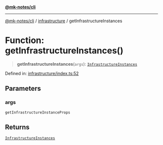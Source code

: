 [**@mk-notes/cli**](../../README.md)

***

[@mk-notes/cli](../../README.md) / [infrastructure](../README.md) / getInfrastructureInstances

# Function: getInfrastructureInstances()

> **getInfrastructureInstances**(`args`): [`InfrastructureInstances`](../interfaces/InfrastructureInstances.md)

Defined in: [infrastructure/index.ts:52](https://github.com/Myastr0/mk-notes/blob/184ba57922923e2636b5be8eb72e467e76933ed9/src/infrastructure/index.ts#L52)

## Parameters

### args

`getInfrastructureInstanceProps`

## Returns

[`InfrastructureInstances`](../interfaces/InfrastructureInstances.md)
